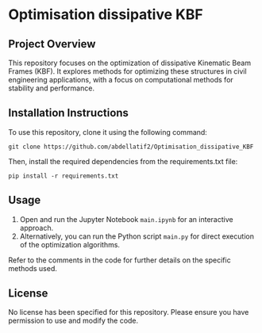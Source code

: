 
# Optimisation dissipative KBF

## Project Overview
This repository focuses on the optimization of dissipative Kinematic Beam Frames (KBF). 
It explores methods for optimizing these structures in civil engineering applications, with a focus on computational methods for stability and performance.

## Installation Instructions
To use this repository, clone it using the following command:

```
git clone https://github.com/abdellatif2/Optimisation_dissipative_KBF
```

Then, install the required dependencies from the requirements.txt file:

```
pip install -r requirements.txt
```

## Usage
1. Open and run the Jupyter Notebook `main.ipynb` for an interactive approach.
2. Alternatively, you can run the Python script `main.py` for direct execution of the optimization algorithms.

Refer to the comments in the code for further details on the specific methods used.

## License
No license has been specified for this repository. Please ensure you have permission to use and modify the code.
